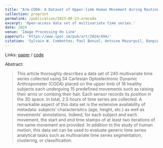 ```yaml
---
title: "Arm-CODA: A Dataset of Upper-limb Human Movement during Routine Examination."
collection: preprint
permalink: /publication/2023-06-23-armcoda
excerpt: 'Open-access data set of multivariate time series.'
date: 2024
venue: 'Image Processing On Line'
paperurl: 'https://www.ipol.im/pub/art/2024/494/'
citation: 'Sylvain W. Combettes, Paul Boniol, Antoine Mazarguil, Danping Wang, Diego Vaquero-Ramos, Marion Chauveau, Laurent Oudre, Nicolas Vayatis, Pierre-Paul Vidal, Alexandra Roren, Marie-Martine Lefèvre-Colau, Arm-CODA: A Dataset of Upper-limb Human Movement during Routine Examination, Image Processing On Line, 14 (2024), pp. 1–13.'
---
```


Links: [paper](https://www.ipol.im/pub/art/2024/494/) / [code](https://ipolcore.ipol.im/demo/clientApp/demo.html?id=494)

Abstract:
>This article thoroughly describes a data set of 240 multivariate time series collected using 34 Cartesian Optoelectronic Dynamic Anthropometer (CODA) placed on the upper limb of 16 healthy subjects each undergoing 15 predefined movements such as raising their arms or combing their hair. Each sensor records its position in the 3D space. In total, 2.5 hours of time series are collected. A remarkable aspect of this data set is the extensive availability of metadata: subjects’ characteristics (age, height, etc.) as well as movements’ annotations. Indeed, for each subject and each movement, the start and end time stamps of at least two iterations of the same movement are provided. In addition to the study of human motion, this data set can be used to evaluate generic time series analytical tasks such as multivariate time series segmentation, clustering, or classification.